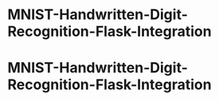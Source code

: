 # MNIST-Handwritten-Digit-Recognition-Flask-Integration
# MNIST-Handwritten-Digit-Recognition-Flask-Integration
